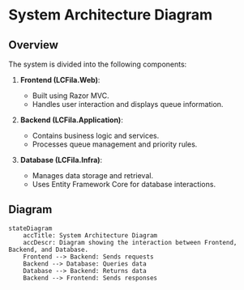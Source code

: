 # System Architecture Diagram

## Overview
The system is divided into the following components:

1. **Frontend (LCFila.Web)**:
   - Built using Razor MVC.
   - Handles user interaction and displays queue information.

2. **Backend (LCFila.Application)**:
   - Contains business logic and services.
   - Processes queue management and priority rules.

3. **Database (LCFila.Infra)**:
   - Manages data storage and retrieval.
   - Uses Entity Framework Core for database interactions.

## Diagram
```mermaid
stateDiagram
    accTitle: System Architecture Diagram
    accDescr: Diagram showing the interaction between Frontend, Backend, and Database.
    Frontend --> Backend: Sends requests
    Backend --> Database: Queries data
    Database --> Backend: Returns data
    Backend --> Frontend: Sends responses
```
